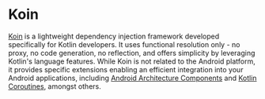 # Koin

[Koin](https://insert-koin.io) is a lightweight dependency injection framework developed specifically for Kotlin developers. It uses functional resolution only - no proxy, no code generation, no reflection, and offers simplicity by leveraging Kotlin's language features. While Koin is not related to the Android platform, it provides specific extensions enabling an efficient integration into your Android applications, including [Android Architecture Components](https://developer.android.com/topic/libraries/architecture/index.html) and [Kotlin Coroutines](https://kotlinlang.org/docs/reference/coroutines-overview.html), amongst others.